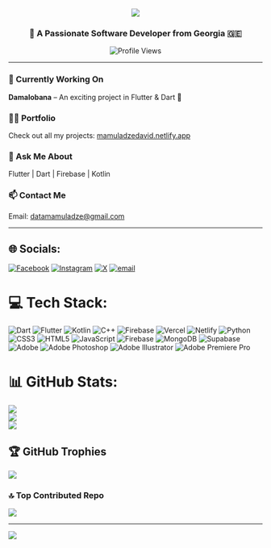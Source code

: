 <h1 align="center">
  <img src="https://readme-typing-svg.herokuapp.com/?font=Righteous&size=40&center=true&vCenter=true&width=600&height=80&duration=4000&lines=Hi+There!+👋;+I'm+Davit!;" />
</h1>

<h3 align="center">🚀 A Passionate Software Developer from Georgia 🇬🇪</h3>

<p align="center">
  <img src="https://komarev.com/ghpvc/?username=davitthedev7&label=Profile%20views&color=0e75b6&style=flat" alt="Profile Views" />
</p>


---

### 🔭 Currently Working On
**Damalobana** – An exciting project in Flutter & Dart 🚀

### 👨‍💻 Portfolio
Check out all my projects: [mamuladzedavid.netlify.app](https://mamuladzedavid.netlify.app/)

### 💬 Ask Me About
Flutter | Dart | Firebase | Kotlin 

### 📫 Contact Me
Email: [datamamuladze@gmail.com](mailto:datamamuladze@gmail.com)

---


## 🌐 Socials:
[![Facebook](https://img.shields.io/badge/Facebook-%231877F2.svg?logo=Facebook&logoColor=white)](https://facebook.com/davit.mamuladze.2025) [![Instagram](https://img.shields.io/badge/Instagram-%23E4405F.svg?logo=Instagram&logoColor=white)](https://instagram.com/d.avit_) [![X](https://img.shields.io/badge/X-black.svg?logo=X&logoColor=white)](https://x.com/IAMDAVID666) [![email](https://img.shields.io/badge/Email-D14836?logo=gmail&logoColor=white)](mailto:datamamuladze@gmail.com) 

# 💻 Tech Stack:
![Dart](https://img.shields.io/badge/dart-%230175C2.svg?style=for-the-badge&logo=dart&logoColor=white) ![Flutter](https://img.shields.io/badge/Flutter-%2302569B.svg?style=for-the-badge&logo=Flutter&logoColor=white) ![Kotlin](https://img.shields.io/badge/kotlin-%237F52FF.svg?style=for-the-badge&logo=kotlin&logoColor=white) ![C++](https://img.shields.io/badge/c++-%2300599C.svg?style=for-the-badge&logo=c%2B%2B&logoColor=white) ![Firebase](https://img.shields.io/badge/firebase-%23039BE5.svg?style=for-the-badge&logo=firebase) ![Vercel](https://img.shields.io/badge/vercel-%23000000.svg?style=for-the-badge&logo=vercel&logoColor=white) ![Netlify](https://img.shields.io/badge/netlify-%23000000.svg?style=for-the-badge&logo=netlify&logoColor=#00C7B7)  ![Python](https://img.shields.io/badge/python-3670A0?style=for-the-badge&logo=python&logoColor=ffdd54) ![CSS3](https://img.shields.io/badge/css3-%231572B6.svg?style=for-the-badge&logo=css3&logoColor=white) ![HTML5](https://img.shields.io/badge/html5-%23E34F26.svg?style=for-the-badge&logo=html5&logoColor=white) ![JavaScript](https://img.shields.io/badge/javascript-%23323330.svg?style=for-the-badge&logo=javascript&logoColor=%23F7DF1E) ![Firebase](https://img.shields.io/badge/firebase-a08021?style=for-the-badge&logo=firebase&logoColor=ffcd34) ![MongoDB](https://img.shields.io/badge/MongoDB-%234ea94b.svg?style=for-the-badge&logo=mongodb&logoColor=white) ![Supabase](https://img.shields.io/badge/Supabase-3ECF8E?style=for-the-badge&logo=supabase&logoColor=white) ![Adobe](https://img.shields.io/badge/adobe-%23FF0000.svg?style=for-the-badge&logo=adobe&logoColor=white) ![Adobe Photoshop](https://img.shields.io/badge/adobe%20photoshop-%2331A8FF.svg?style=for-the-badge&logo=adobe%20photoshop&logoColor=white) ![Adobe Illustrator](https://img.shields.io/badge/adobe%20illustrator-%23FF9A00.svg?style=for-the-badge&logo=adobe%20illustrator&logoColor=white) ![Adobe Premiere Pro](https://img.shields.io/badge/Adobe%20Premiere%20Pro-9999FF.svg?style=for-the-badge&logo=Adobe%20Premiere%20Pro&logoColor=white)
# 📊 GitHub Stats:
![](https://github-readme-stats.vercel.app/api?username=DAVITtheDev7&theme=neon&hide_border=false&include_all_commits=true&count_private=true)<br/>
![](https://nirzak-streak-stats.vercel.app/?user=DAVITtheDev7&theme=neon&hide_border=false)<br/>
![](https://github-readme-stats.vercel.app/api/top-langs/?username=DAVITtheDev7&theme=neon&hide_border=false&include_all_commits=true&count_private=true&layout=compact)

## 🏆 GitHub Trophies
![](https://github-profile-trophy.vercel.app/?username=DAVITtheDev7&theme=radical&no-frame=false&no-bg=true&margin-w=4)

### 🔝 Top Contributed Repo
![](https://github-contributor-stats.vercel.app/api?username=DAVITtheDev7&limit=5&theme=dark&combine_all_yearly_contributions=true)

---
[![](https://visitcount.itsvg.in/api?id=DAVITtheDev7&icon=0&color=0)](https://visitcount.itsvg.in)

<!-- Proudly created with GPRM ( https://gprm.itsvg.in ) -->
